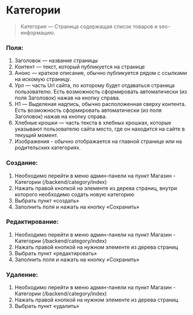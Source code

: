 # Категории

> Категория — Страница содержащая список товаров и seo-информацию.


### Поля:

1. Заголовок — название страницы
2. Контент — текст, который публикуется на странице
3. Анонс — краткое описание, обычно публикуется рядом с ссылками на искомую страницу.
4. Урл — часть Url сайта, по которому будет отдаваться страница пользователю. Есть возможность сформировать автоматически (из поля Заголовок) нажав на кнопку справа.
5. H1 — Выделеная надпись, обычно расположенная сверху контента.  Есть возможность сформировать автоматически (из поля Заголовок) нажав на кнопку справа.
6. Хлебные крошки — часть текста в хлебных крошках, которые указывают пользователю сайта место, где он находится на сайте в текущий момент.
7. Изображения - обычно отображается на главной странице или на родительских категориях.


### Создание:

1. Необходимо перейти в меню админ-панели на пункт Магазин - Категории (/backend/category/index)
2. Нажать правой кнопкой на элементе из дерева страниц, внутри которого необходимо содать новую категорию
3. Выбрать пункт «создать»
4. Заполнить поля и нажать на кнопку «Сохранить»

### Редактирование:

1. Необходимо перейти в меню админ-панели на пункт Магазин - Категории (/backend/category/index)
2. Нажать правой кнопкой на нужном элементе из дерева страниц
3. Выбрать пункт «редактировать»
4. Заполнить поля и нажать на кнопку «Сохранить»

### Удаление:

1. Необходимо перейти в меню админ-панели на пункт Магазин - Категории (/backend/category/index)
2. Нажать правой кнопкой на нужном элементе из дерева страниц
3. Выбрать пункт «удалить»
